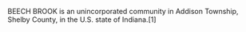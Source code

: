 BEECH BROOK is an unincorporated community in Addison Township, Shelby County, in the U.S. state of Indiana.[1]
